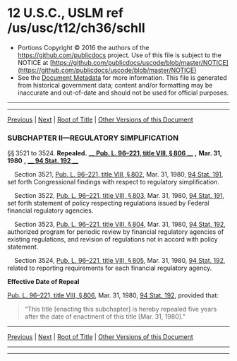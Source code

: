 ---
---

# 12 U.S.C., USLM ref /us/usc/t12/ch36/schII

* Portions Copyright © 2016 the authors of the https://github.com/publicdocs project.
  Use of this file is subject to the NOTICE at [https://github.com/publicdocs/uscode/blob/master/NOTICE](https://github.com/publicdocs/uscode/blob/master/NOTICE)
* See the [Document Metadata](././../../../../..//README.md) for more information.
  This file is generated from historical government data; content and/or formatting may be inaccurate and out-of-date and should not be used for official purposes.

----------
----------

[Previous](./../../../../..//us/usc/t12/ch36/schI/m__us_usc_t12_ch36_schI.md) | [Next](./../../../../..//us/usc/t12/ch37/m__us_usc_t12_ch37.md) | [Root of Title](./../../../../../) | [Other Versions of this Document](https://publicdocs.github.io/go/links?ns=uslm&ref=%2Fus%2Fusc%2Ft12%2Fch36%2FschII)

### SUBCHAPTER II—REGULATORY SIMPLIFICATION

§§ 3521 to 3524. __Repealed.__  __[__  __Pub. L. 96–221, title VIII, § 806__  __][/us/pl/96/221/s806]__  __,__  __Mar. 31, 1980__  __,__  __[__  __94 Stat. 192__  __][/us/stat/94/192]__ 

    Section 3521, [Pub. L. 96–221, title VIII, § 802][/us/pl/96/221/s802], Mar. 31, 1980, [94 Stat. 191][/us/stat/94/191], set forth Congressional findings with respect to regulatory simplification.

    Section 3522, [Pub. L. 96–221, title VIII, § 803][/us/pl/96/221/s803], Mar. 31, 1980, [94 Stat. 191][/us/stat/94/191], set forth statement of policy respecting regulations issued by Federal financial regulatory agencies.

    Section 3523, [Pub. L. 96–221, title VIII, § 804][/us/pl/96/221/s804], Mar. 31, 1980, [94 Stat. 192][/us/stat/94/192], authorized program for periodic review by financial regulatory agencies of existing regulations, and revision of regulations not in accord with policy statement.

    Section 3524, [Pub. L. 96–221, title VIII, § 805][/us/pl/96/221/s805], Mar. 31, 1980, [94 Stat. 192][/us/stat/94/192], related to reporting requirements for each financial regulatory agency.

 __Effective Date of Repeal__ 

[Pub. L. 96–221, title VIII, § 806][/us/pl/96/221/s806], Mar. 31, 1980, [94 Stat. 192][/us/stat/94/192], provided that: 

> “This title \[enacting this subchapter\] is hereby repealed five years after the date of enactment of this title \[Mar. 31, 1980\].”

----------

[Previous](./../../../../..//us/usc/t12/ch36/schI/m__us_usc_t12_ch36_schI.md) | [Next](./../../../../..//us/usc/t12/ch37/m__us_usc_t12_ch37.md) | [Root of Title](./../../../../../) | [Other Versions of this Document](https://publicdocs.github.io/go/links?ns=uslm&ref=%2Fus%2Fusc%2Ft12%2Fch36%2FschII)

----------
----------

[/us/pl/96/221/s806]: https://publicdocs.github.io/go/links?ns=uslm&ref=%2Fus%2Fpl%2F96%2F221%2Fs806
[/us/stat/94/192]: https://publicdocs.github.io/go/links?ns=uslm&ref=%2Fus%2Fstat%2F94%2F192
[/us/pl/96/221/s802]: https://publicdocs.github.io/go/links?ns=uslm&ref=%2Fus%2Fpl%2F96%2F221%2Fs802
[/us/stat/94/191]: https://publicdocs.github.io/go/links?ns=uslm&ref=%2Fus%2Fstat%2F94%2F191
[/us/pl/96/221/s803]: https://publicdocs.github.io/go/links?ns=uslm&ref=%2Fus%2Fpl%2F96%2F221%2Fs803
[/us/stat/94/191]: https://publicdocs.github.io/go/links?ns=uslm&ref=%2Fus%2Fstat%2F94%2F191
[/us/pl/96/221/s804]: https://publicdocs.github.io/go/links?ns=uslm&ref=%2Fus%2Fpl%2F96%2F221%2Fs804
[/us/stat/94/192]: https://publicdocs.github.io/go/links?ns=uslm&ref=%2Fus%2Fstat%2F94%2F192
[/us/pl/96/221/s805]: https://publicdocs.github.io/go/links?ns=uslm&ref=%2Fus%2Fpl%2F96%2F221%2Fs805
[/us/stat/94/192]: https://publicdocs.github.io/go/links?ns=uslm&ref=%2Fus%2Fstat%2F94%2F192
[/us/pl/96/221/s806]: https://publicdocs.github.io/go/links?ns=uslm&ref=%2Fus%2Fpl%2F96%2F221%2Fs806
[/us/stat/94/192]: https://publicdocs.github.io/go/links?ns=uslm&ref=%2Fus%2Fstat%2F94%2F192


